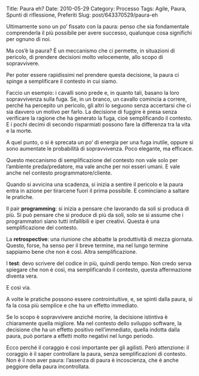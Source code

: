 Title: Paura eh?
Date: 2010-05-29
Category: Processo
Tags: Agile, Paura, Spunti di riflessione, Preferiti
Slug: post/643370529/paura-eh

Ultimamente sono un po’ fissato con la paura: penso che sia fondamentale comprenderla il più possibile per avere successo, qualunque cosa significhi per ognuno di noi.

Ma cos’è la paura? È un meccanismo che ci permette, in situazioni di pericolo, di prendere decisioni molto velocemente, allo scopo di sopravvivere.

Per poter essere rapidissimi nel prendere questa decisione, la paura ci spinge a semplificare il contesto in cui siamo.

Faccio un esempio: i cavalli sono prede e, in quanto tali, basano la loro sopravvivenza sulla fuga. Se, in un branco, un cavallo comincia a correre, perché ha percepito un pericolo, gli altri lo seguono senza accertarsi che ci sia davvero un motivo per farlo. La decisione di fuggire è presa senza verificare la ragione che ha generato la fuga, cioè semplificando il contesto. E i pochi decimi di secondo risparmiati possono fare la differenza tra la vita e la morte.

A quel punto, o si è sprecata un po’ di energia per una fuga inutile, oppure si sono aumentate le probabilità di sopravvivenza. Poco elegante, ma efficace.

Questo meccanismo di semplificazione del contesto non vale solo per l’ambiente preda/predatore, ma vale anche per noi esseri umani. E vale anche nel contesto programmatore/cliente.

Quando si avvicina una scadenza, si inizia a sentire il pericolo e la paura entra in azione per tirarcene fuori il prima possibile. E cominciano a saltare le pratiche. 

Il pair **programming**: si inizia a pensare che lavorando da soli si produca di più. Si può pensare che si produce di più da soli, solo se si assume che i programmatori siano tutti infallibili e iper creativi. Questa è una semplificazione del contesto.

La **retrospective**: una riunione che abbatte la produttività di mezza giornata. Questo, forse, ha senso per il breve termine, ma nel lungo termine sappiamo bene che non è così. Altra semplificazione. 

I **test**: devo scrivere del codice in più, quindi perdo tempo. Non credo serva spiegare che non è così, ma semplificando il contesto, questa affermazione diventa vera.

E così via. 

A volte le pratiche possono essere controintuitive, e, se spinti dalla paura, si fa la cosa più semplice e che ha un effetto immediato. 

Se lo scopo è sopravvivere anziché morire, la decisione istintiva è chiaramente quella migliore. Ma nel contesto dello sviluppo software, la decisione che ha un effetto positivo nell’immediato, quella indotta dalla paura, può portare a effetti molto negativi nel lungo periodo.

Ecco perché il coraggio è così importante per gli agilisti. Però attenzione: il coraggio è il saper controllare la paura, senza semplificazioni di contesto. Non è il non aver paura: l’assenza di paura è incoscienza, che è anche peggiore della paura incontrollata.